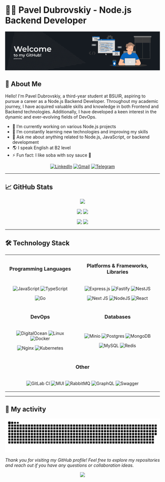 # 👨‍💻 Pavel Dubrovskiy - Node.js Backend Developer

<img src="./profile_banner.jpg" alt="profile_banner"/>

## 🌟 About Me

Hello! I'm Pavel Dubrovskiy, a third-year student at BSUIR, aspiring to pursue a career as a Node.js Backend Developer. Throughout my academic journey, I have acquired valuable skills and knowledge in both Frontend and Backend technologies. Additionally, I have developed a keen interest in the dynamic and ever-evolving fields of DevOps.

- 🔭 I’m currently working on various Node.js projects
- 📘 I’m constantly learning new technologies and improving my skills
- 💬 Ask me about anything related to Node.js, JavaScript, or backend development
- 🌎 I speak English at B2 level
- ⚡ Fun fact: I like soba with soy sauce 🍜

<div id="socials" align="center"> <a href="https://www.linkedin.com/in/pavel-dubrovskiy-39b296255/">
  
  ![LinkedIn](https://img.shields.io/badge/linkedin-%230077B5.svg?style=for-the-badge&logo=linkedin&logoColor=white)</a> <a href="mailto:paveldubrovskiyit@gmail.com"> 
  ![Gmail](https://img.shields.io/badge/Gmail-D14836?style=for-the-badge&logo=gmail&logoColor=white)</a> <a href="https://t.me/pavel_dubrovskiy">
  ![Telegram](https://img.shields.io/badge/Telegram-2CA5E0?style=for-the-badge&logo=telegram&logoColor=white)</a>
</div>

---

## 📈 GitHub Stats

<div align="center"> 
  
![](https://github-profile-summary-cards.vercel.app/api/cards/profile-details?username=fireeflyx&theme=dark)</div>
<div align="center">
  
![](https://github-profile-summary-cards.vercel.app/api/cards/most-commit-language?username=fireeflyx&theme=dark) ![](https://github-profile-summary-cards.vercel.app/api/cards/repos-per-language?username=fireeflyx&theme=dark)</div>
<div align="center">
  
![](https://github-profile-summary-cards.vercel.app/api/cards/stats?username=fireeflyx&theme=dark) ![](https://github-profile-summary-cards.vercel.app/api/cards/productive-time?username=fireeflyx&theme=dark)</div>


---

## 🛠️ Technology Stack

<table align="center">
  <tr>
    <td><h3 align="center">Programming Languages</h3></td>
    <td><h3 align="center">Platforms & Frameworks, Libraries</h3></td>
  </tr>
  <tr>
    <td>
      <p>
      <div align="center">

  ![JavaScript](https://img.shields.io/badge/javascript-%23323330.svg?style=for-the-badge&logo=javascript&logoColor=%23F7DF1E)
  ![TypeScript](https://img.shields.io/badge/typescript-%23007ACC.svg?style=for-the-badge&logo=typescript&logoColor=white)
  </div>
  <div align="center">
    
  ![Go](https://img.shields.io/badge/go-%2300ADD8.svg?style=for-the-badge&logo=go&logoColor=white)
      </div>
      </p>
    </td>
    <td>
      <p>
      <div align="center">

  ![Express.js](https://img.shields.io/badge/express.js-%23404d59.svg?style=for-the-badge&logo=express&logoColor=%2361DAFB)
  ![Fastify](https://img.shields.io/badge/fastify-%23000000.svg?style=for-the-badge&logo=fastify&logoColor=white)
  ![NestJS](https://img.shields.io/badge/nestjs-%23E0234E.svg?style=for-the-badge&logo=nestjs&logoColor=white)
  </div>
  <div align="center">
    
  ![Next JS](https://img.shields.io/badge/Next-black?style=for-the-badge&logo=next.js&logoColor=white)
  ![NodeJS](https://img.shields.io/badge/node.js-6DA55F?style=for-the-badge&logo=node.js&logoColor=white)
  ![React](https://img.shields.io/badge/react-%2320232a.svg?style=for-the-badge&logo=react&logoColor=%2361DAFB)
      </div>
      </p>
    </td>
  </tr>
  <tr>
    <td><h3 align="center">DevOps</h3></td>
    <td><h3 align="center">Databases</h3></td>
  </tr>
  <tr>
    <td>
      <p>
      <div align="center">

  ![DigitalOcean](https://img.shields.io/badge/DigitalOcean-%230167ff.svg?style=for-the-badge&logo=digitalOcean&logoColor=white)
  ![Linux](https://img.shields.io/badge/Linux-FCC624?style=for-the-badge&logo=linux&logoColor=black)
  ![Docker](https://img.shields.io/badge/docker-%230db7ed.svg?style=for-the-badge&logo=docker&logoColor=white)
  </div>
  <div align="center">

  ![Nginx](https://img.shields.io/badge/nginx-%23009639.svg?style=for-the-badge&logo=nginx&logoColor=white)
  ![Kubernetes](https://img.shields.io/badge/kubernetes-%23326ce5.svg?style=for-the-badge&logo=kubernetes&logoColor=white)
      </div>
      </p>
    </td>
    <td>
      <p>
      <div align="center">

  ![Minio](https://img.shields.io/badge/MinIO-C72E49.svg?style=for-the-badge&logo=MinIO&logoColor=white)
  ![Postgres](https://img.shields.io/badge/postgres-%23316192.svg?style=for-the-badge&logo=postgresql&logoColor=white)
  ![MongoDB](https://img.shields.io/badge/MongoDB-%234ea94b.svg?style=for-the-badge&logo=mongodb&logoColor=white)
  </div>
  <div align="center">
    
  ![MySQL](https://img.shields.io/badge/mysql-4479A1.svg?style=for-the-badge&logo=mysql&logoColor=white)
  ![Redis](https://img.shields.io/badge/Redis-FF4438.svg?style=for-the-badge&logo=Redis&logoColor=white)
      </div>
      </p>
    </td>
  </tr>
  <tr>
    <td colspan="2"><h3 align="center">Other</h3></td>
  </tr>
  <tr>
    <td colspan="2">
      <p>
      <div align="center">

  ![GitLab CI](https://img.shields.io/badge/gitlab%20ci-%23181717.svg?style=for-the-badge&logo=gitlab&logoColor=white)
  ![MUI](https://img.shields.io/badge/MUI-%230081CB.svg?style=for-the-badge&logo=mui&logoColor=white)
  ![RabbitMQ](https://img.shields.io/badge/Rabbitmq-FF6600?style=for-the-badge&logo=rabbitmq&logoColor=white)
  ![GraphQL](https://img.shields.io/badge/-GraphQL-E10098?style=for-the-badge&logo=graphql&logoColor=white)
  ![Swagger](https://img.shields.io/badge/Swagger-85EA2D.svg?style=for-the-badge&logo=Swagger&logoColor=black)
      </div>
      </p>
    </td>
  </tr>
</table>


---


## 🏃 My activity
<div align="center"><img src="./github-user-contribution.svg" alt="snak"/></div>

<i align="center">Thank you for visiting my GitHub profile! Feel free to explore my repositories and reach out if you have any questions or collaboration ideas.</i>
<p align="center"><img src="https://komarev.com/ghpvc/?username=fireeflyx&color=lightgrey"/></p>
